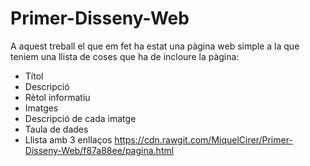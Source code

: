 # Primer-Disseny-Web
A aquest treball el que em fet ha estat una pàgina web simple a la que teniem una llista de coses que ha de incloure la pàgina:
* Títol
* Descripció
* Rètol informatiu
* Imatges
* Descripció de cada imatge
* Taula de dades
* Llista amb 3 enllaços
https://cdn.rawgit.com/MiquelCirer/Primer-Disseny-Web/f87a88ee/pagina.html
